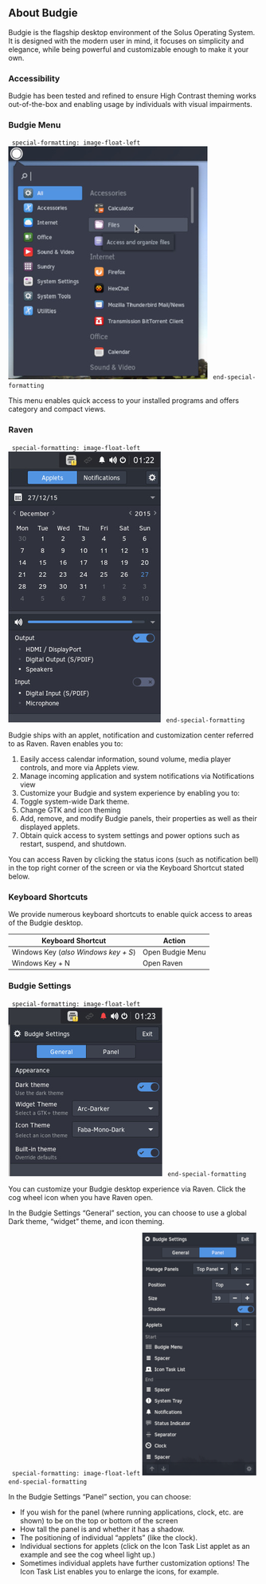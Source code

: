 ## About Budgie

Budgie is the flagship desktop environment of the Solus Operating System. It is designed with the modern user in mind, it focuses on simplicity and elegance, while being powerful and customizable enough to make it your own.

### Accessibility

Budgie has been tested and refined to ensure High Contrast theming works out-of-the-box and enabling usage by individuals with visual impairments.

### Budgie Menu

` special-formatting: image-float-left`
![Budgie Menu](../images/using-the-desktop/budgie-menu.jpg)
` end-special-formatting`

This menu enables quick access to your installed programs and offers category and compact views.

### Raven

` special-formatting: image-float-left`
![Raven](../images/using-the-desktop/raven.jpg)
` end-special-formatting`

Budgie ships with an applet, notification and customization center referred to as Raven. Raven enables you to:

1. Easily access calendar information, sound volume, media player controls, and more via Applets view.
2. Manage incoming application and system notifications via Notifications view
3. Customize your Budgie and system experience by enabling you to:
 1. Toggle system-wide Dark theme.
 2. Change GTK and icon theming
 3. Add, remove, and modify Budgie panels, their properties as well as their displayed applets.
4. Obtain quick access to system settings and power options such as restart, suspend, and shutdown.

You can access Raven by clicking the status icons (such as notification bell) in the top right corner of the screen or via the Keyboard Shortcut stated below.

### Keyboard Shortcuts

We provide numerous keyboard shortcuts to enable quick access to areas of the Budgie desktop.

Keyboard Shortcut | Action
----- | -----
Windows Key (*also Windows key + S*) | Open Budgie Menu
Windows Key + N | Open Raven

### Budgie Settings

` special-formatting: image-float-left`
![Budgie Settings](../images/using-the-desktop/raven-general.jpg)
` end-special-formatting`

You can customize your Budgie desktop experience via Raven. Click the cog wheel icon when you have Raven open.

In the Budgie Settings “General” section, you can choose to use a global Dark theme, “widget” theme, and icon theming.

` special-formatting: image-float-left`
![Budgie Settings - Panel](../images/using-the-desktop/raven-settings-panel.png)
` end-special-formatting`

In the Budgie Settings “Panel” section, you can choose:
- If you wish for the panel (where running applications, clock, etc. are shown) to be on the top or bottom of the screen
- How tall the panel is and whether it has a shadow.
- The positioning of individual “applets” (like the clock).
- Individual sections for applets (click on the Icon Task List applet as an example and see the cog wheel light up.)
 - Sometimes individual applets have further customization options! The Icon Task List enables you to enlarge the icons, for example.
